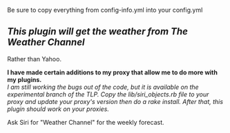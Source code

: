 Be sure to copy everything from config-info.yml into your config.yml

<h2><i>This plugin will get the weather from The Weather Channel</i></h2>Rather than Yahoo.

<b> I have made certain additions to my proxy that allow me to do more with my plugins. </b><br />
<i>I am still working the bugs out of the code, but it is available on the experimental branch of the TLP. Copy the lib/siri_objects.rb file to your proxy and update your proxy's version then do a rake install. After that, this plugin should work on your proxies.</i>

Ask Siri for "Weather Channel" for the weekly forecast. <br />

